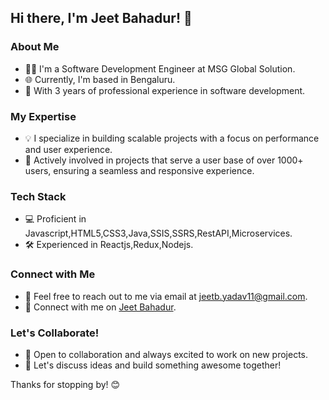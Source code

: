 ## Hi there, I'm Jeet Bahadur! 👋

### About Me
- 👨‍💻 I'm a Software Development Engineer at MSG Global Solution.
- 🌐 Currently, I'm based in Bengaluru.
- 📅 With 3 years of professional experience in software development.

### My Expertise
- 💡 I specialize in building scalable projects with a focus on performance and user experience.
- 🚀 Actively involved in projects that serve a user base of over 1000+ users, ensuring a seamless and responsive experience.

### Tech Stack
- 💻 Proficient in Javascript,HTML5,CSS3,Java,SSIS,SSRS,RestAPI,Microservices.
- 🛠️ Experienced in Reactjs,Redux,Nodejs.

### Connect with Me
- 📧 Feel free to reach out to me via email at jeetb.yadav11@gmail.com.
- 🔗 Connect with me on [Jeet Bahadur]([[https://www.linkedin.com/in/jeetbahadur/](https://www.linkedin.com/in/jeet-y-41a073175/](https://www.linkedin.com/in/jeet-y-41a073175/))).

### Let's Collaborate!
- 🤝 Open to collaboration and always excited to work on new projects.
- 💬 Let's discuss ideas and build something awesome together!

Thanks for stopping by! 😊

